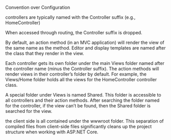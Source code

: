 Convention over Configuration

controllers are typically named with the Controller suffix (e.g., HomeController)

When accessed through routing, the Controller suffix is dropped.


By default, an action method (in an
MVC application) will render the view of the same name as the method. Editor and display templates are
named after the class that they render in the view.


Each controller gets its own folder under
the main Views folder named after the controller name (minus the Controller suffix). The action methods
will render views in their controller’s folder by default. For example, the Views/Home folder holds all the
views for the HomeController controller class.

A special folder under Views is named Shared. This folder is accessible to all controllers and their action
methods. After searching the folder named for the controller, if the view can’t be found, then the Shared
folder is searched for the view.

the client side is all contained under the wwwroot
folder. This separation of compiled files from client-side files significantly cleans up the project structure
when working with ASP.NET Core.


